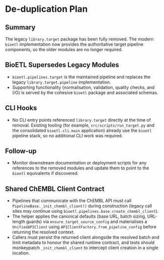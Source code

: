 # De-duplication Plan

## Summary
The legacy `library.target` package has been fully removed. The modern `bioetl` implementation now provides the authoritative target pipeline components, so the older modules are no longer required.

## BioETL Supersedes Legacy Modules
- `bioetl.pipelines.target` is the maintained pipeline and replaces the legacy `library.target.pipeline` implementation.
- Supporting functionality (normalisation, validation, quality checks, and I/O) is served by the cohesive `bioetl` package and associated schemas.

## CLI Hooks
- No CLI entry points referenced `library.target` directly at the time of removal. Existing tooling (for example, `src/scripts/run_target.py` and the consolidated `bioetl.cli.main` application) already use the `bioetl` pipeline stack, so no additional CLI work was required.

## Follow-up
- Monitor downstream documentation or deployment scripts for any references to the removed modules and update them to point to the `bioetl` equivalents if discovered.

## Shared ChEMBL Client Contract
- Pipelines that communicate with the ChEMBL API must call `PipelineBase._init_chembl_client()` during construction (legacy call sites may continue using `bioetl.pipelines.base.create_chembl_client`).
- The helper applies the canonical defaults (base URL, batch sizing, URL-length guards) via `ensure_target_source_config` and materialises a `UnifiedAPIClient` using `APIClientFactory.from_pipeline_config` before returning the resolved context.
- Callers must persist the returned client alongside the resolved batch and limit metadata to honour the shared runtime contract, and tests should monkeypatch `_init_chembl_client` to intercept client creation in a single location.

